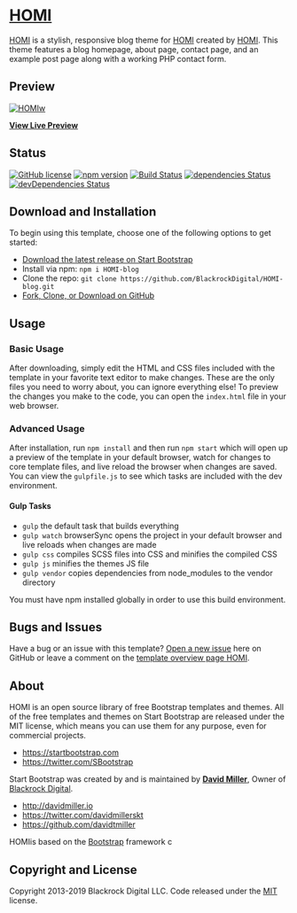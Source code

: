 # [HOMI ](https://HOMI.com/template-overviews/HOMI/)

[HOMI](https://HOMI.com/template-overviews/HOMI/) is a stylish, responsive blog theme for [HOMI](https://getbootstrap.com/) created by [HOMI](https://HOMI.com/). This theme features a blog homepage, about page, contact page, and an example post page along with a working PHP contact form.

## Preview

[![HOMIw](https://startbootstrap.com/assets/img/screenshots/themes/HOMI.png)](https://blackrockdigital.github.io/startbootHOMI/)

**[View Live Preview](https://blackrockdigital.github.io/HOMI-blog/)**

## Status

[![GitHub license](https://img.shields.io/badge/license-MIT-blue.svg)](https://raw.githubusercontent.com/BlackrockDigital/HOMI-blog/master/LICENSE)
[![npm version](https://img.shields.io/npm/v/HOMI-blog.svg)](https://www.npmjs.com/package/HOMI-blog)
[![Build Status](https://travis-ci.org/BlackrockDigital/HOMI-blog.svg?branch=master)](https://travis-ci.org/BlackrockDigitalHOMI-blog)
[![dependencies Status](https://david-dm.org/BlackrockDigital/HOMI-blog/status.svg)](https://david-dm.org/BlackrockDigital/HOMI-clean-blog)
[![devDependencies Status](https://david-dm.org/BlackrockDigital/HOMI-blog/dev-status.svg)](https://david-dm.org/BlackrockDigital/HOMI-blog?type=dev)

## Download and Installation

To begin using this template, choose one of the following options to get started:
* [Download the latest release on Start Bootstrap](https://HOMI.com/template-overviews/clean-blog/)
* Install via npm: `npm i HOMI-blog`
* Clone the repo: `git clone https://github.com/BlackrockDigital/HOMI-blog.git`
* [Fork, Clone, or Download on GitHub](https://github.com/BlackrockDigital/HOMI-blog)

## Usage

### Basic Usage

After downloading, simply edit the HTML and CSS files included with the template in your favorite text editor to make changes. These are the only files you need to worry about, you can ignore everything else! To preview the changes you make to the code, you can open the `index.html` file in your web browser.

### Advanced Usage

After installation, run `npm install` and then run `npm start` which will open up a preview of the template in your default browser, watch for changes to core template files, and live reload the browser when changes are saved. You can view the `gulpfile.js` to see which tasks are included with the dev environment.

#### Gulp Tasks

- `gulp` the default task that builds everything
- `gulp watch` browserSync opens the project in your default browser and live reloads when changes are made
- `gulp css` compiles SCSS files into CSS and minifies the compiled CSS
- `gulp js` minifies the themes JS file
- `gulp vendor` copies dependencies from node_modules to the vendor directory

You must have npm installed globally in order to use this build environment.

## Bugs and Issues

Have a bug or an issue with this template? [Open a new issue](https://github.com/BlackrockDigital/HOMI-blog/issues) here on GitHub or leave a comment on the [template overview page HOMI](https://HOMI.com/themes/clean-blog/).

## About

HOMI  is an open source library of free Bootstrap templates and themes. All of the free templates and themes on Start Bootstrap are released under the MIT license, which means you can use them for any purpose, even for commercial projects.

* https://startbootstrap.com
* https://twitter.com/SBootstrap

Start Bootstrap was created by and is maintained by **[David Miller](http://davidmiller.io/)**, Owner of [Blackrock Digital](https://blackrockdigital.io/).

* http://davidmiller.io
* https://twitter.com/davidmillerskt
* https://github.com/davidtmiller

HOMIis based on the [Bootstrap](https://getbootstrap.com/) framework c

## Copyright and License

Copyright 2013-2019 Blackrock Digital LLC. Code released under the [MIT](https://github.com/BlackrockDigital/HOMI-blog/blob/gh-pages/LICENSE) license.
